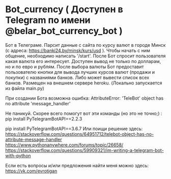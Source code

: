 # Bot_currency ( Доступен в Telegram по имени @belar_bot_currency_bot )
Бот в Телеграме. Парсит данные с сайта по курсу валют в городе Минск (с адреса: https://banki24.by/minsk/kurs/usd ). 
Чтобы начать с ним общение, необходимо написать '/start'.
После Бот спросит пользователя какая валюта его интересует.
Доступен вывод не только по долларам, но и по евро и рублям.
После выбора валюты Бот предоставит пользователю
кнопки для вывода лучших курсов валют (продажи и покупки) с названиями банков.
Либо может вывести список всех банков.
Размещен на внешнем сервере heroku.
(Локально запускается из файла main.py)

При создании Бота возможна ошибка:
AttributeError: 'TeleBot' object has no attribute 'message_handler' 

Не паникуй. Скорее всего помогут вот эти команды (но это не точно;) :
pip install PyTelegramBotAPI==2.2.3

pip install PyTelegramBotAPI==3.6.7
Или поищи решение здесь:
https://stackoverflow.com/questions/64951712/telebot-object-has-no-attribute-message-handler
https://www.pythonanywhere.com/forums/topic/26658/
https://stackoverflow.com/questions/59909321/im-writing-a-telegram-bot-with-python


Если есть вопросы и/или предложения найти меня можно здесь:
https://vk.com/evrotigan
